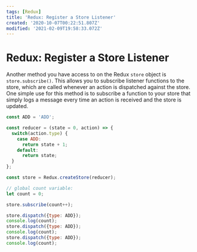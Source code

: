 ```yaml
---
tags: [Redux]
title: 'Redux: Register a Store Listener'
created: '2020-10-07T00:22:51.807Z'
modified: '2021-02-09T19:58:33.072Z'
---
```


Redux: Register a Store Listener
================================

Another method you have access to on the Redux `store` object is `store.subscribe()`. This allows you to subscribe listener functions to the store, which are called whenever an action is dispatched against the store. One simple use for this method is to subscribe a function to your store that simply logs a message every time an action is received and the store is updated.

``` javascript
const ADD = 'ADD';

const reducer = (state = 0, action) => {
  switch(action.type) {
    case ADD:
      return state + 1;
    default:
      return state;
  }
};

const store = Redux.createStore(reducer);

// global count variable:
let count = 0;

store.subscribe(count++);

store.dispatch({type: ADD});
console.log(count);
store.dispatch({type: ADD});
console.log(count);
store.dispatch({type: ADD});
console.log(count);

```
